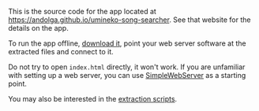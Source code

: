 This is the source code for the app located at https://andolga.github.io/umineko-song-searcher. See that website for the details on the app.

To run the app offline, [download it](https://github.com/andOlga/umineko-song-searcher/archive/refs/heads/master.zip), point your web server software at the extracted files and connect to it.

Do not try to open `index.html` directly, it won't work. If you are unfamiliar with setting up a web server, you can use [SimpleWebServer](https://simplewebserver.org/) as a starting point.

You may also be interested in the [extraction scripts](../../tree/master/extraction).
